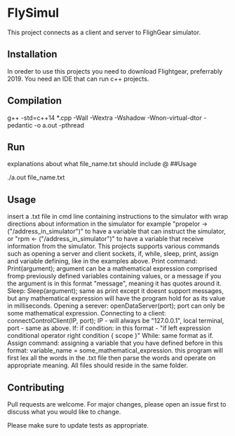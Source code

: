 # FlySimul
This project connects as a client and server to FlighGear simulator.

## Installation
In oreder to use this projects you need to download Flightgear, preferrably 2019.
You need an IDE that can run c++ projects.

## Compilation
g++ -std=c++14 *.cpp -Wall -Wextra -Wshadow -Wnon-virtual-dtor -pedantic -o a.out -pthread

## Run
explanations about what file_name.txt should include @ ##Usage

./a.out file_name.txt

## Usage
insert a .txt file in cmd line containing instructions to the simulator with wrap directions
about information in the simulator for example "propelor -> ("/address_in_simulator")"
to have a variable that can instruct the simulator, or "rpm <- ("/address_in_simulator")"
to have a variable that receive information from the simulator.
This projects supports various commands such as opening a server and client sockets, if, while,
sleep, print, assign and variable defining, like in the examples above.
Print command: Print(argument); argument can be a mathematical expression comprised fromp
previously defined variables containing values, or a message if you the argument is in this format
"message", meaning it has quotes around it.
Sleep: Sleep(argument); same as print except it doesnt support messages, but any mathematical expression
will have the program hold for as its value in milliseconds.
Opening a serever: openDataServer(port); port can only be some mathematical expression.
Connecting to a client: connectControlClient(IP, port); IP - will always be "127.0.0.1", local terminal,
                                                        port - same as above.
If: if condition: in this format - "if left expression conditional operator right condition {
                                       scope
                                       }"
While: same format as if.
Assign command: assigning a variable that you have defined before in this format: variable_name = some_mathematical_expression.
this program will first lex all the words in the .txt file then parse the words and operate on appropriate meaning.
All files should reside in the same folder.

## Contributing
Pull requests are welcome. For major changes, please open an issue first to discuss what you would like to change.

Please make sure to update tests as appropriate.
